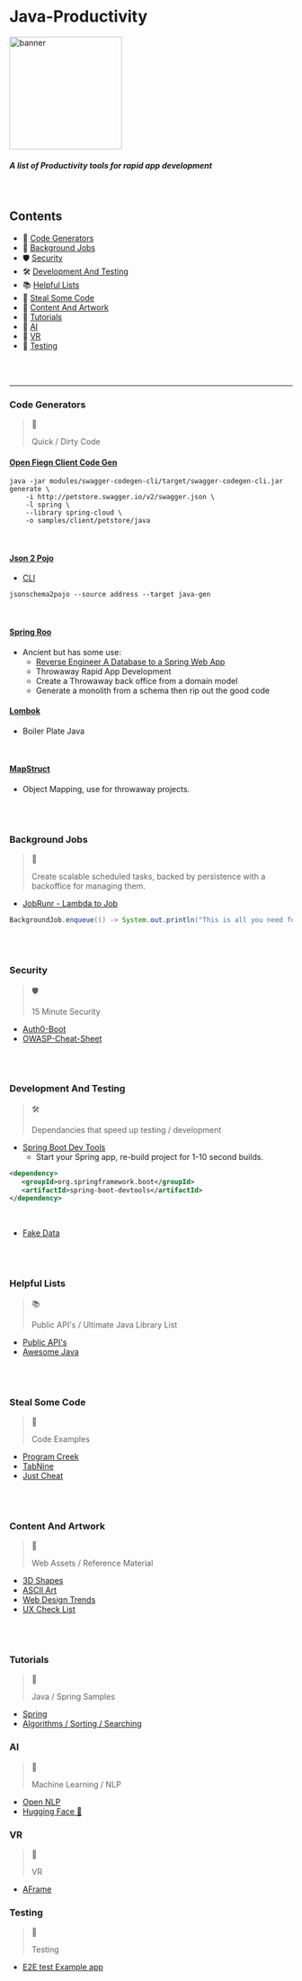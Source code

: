 # Java-Productivity
 <img src="https://user-images.githubusercontent.com/15834648/175575643-553cf548-6eda-4c92-9bb3-ef7a6fd168ed.png" 
 alt="banner" 
 width="200"/>
 
##### A list of Productivity tools for rapid app development

<br/>

## Contents
 - 📘 [Code Generators](#code-generators)
 - 🤖 [Background Jobs](#background-jobs)
 - 🛡️ [Security](#security)
 - 🛠️ [Development And Testing](#development-and-testing)
 - 📚 [Helpful Lists](#helpful-lists)
 - 🌌 [Steal Some Code](#steal-some-code)
 - 🎨 [Content And Artwork](#content-and-artwork)
 - 📔 [Tutorials](#tutorials)
 - 🧠 [AI](#ai)
 - 👾 [VR](#vr)
 - 🧪 [Testing](#testing)

<br/>
<br/>

<hr>

### Code Generators
> 📘 
> 
> Quick / Dirty Code

#### [Open Fiegn Client Code Gen](https://github.com/swagger-api/swagger-codegen/tree/master/modules/swagger-codegen/src/main/resources/JavaSpring/libraries/spring-cloud)

```
java -jar modules/swagger-codegen-cli/target/swagger-codegen-cli.jar generate \
    -i http://petstore.swagger.io/v2/swagger.json \
    -l spring \
    --library spring-cloud \
    -o samples/client/petstore/java
```

<br/>

#### [Json 2 Pojo](https://www.jsonschema2pojo.org/)
 - [CLI](https://github.com/joelittlejohn/jsonschema2pojo/wiki/Getting-Started#the-command-line-interface)

```shell
jsonschema2pojo --source address --target java-gen
```

<br/>

#### [Spring Roo](https://spring.io/projects/spring-roo#overview)
 - Ancient but has some use:
     - [Reverse Engineer A Database to a Spring Web App](http://rburawes.github.io/)
     - Throwaway Rapid App Development
     - Create a Throwaway back office from a domain model
     - Generate a monolith from a schema then rip out the good code

#### [Lombok](https://projectlombok.org/setup/maven)
 - Boiler Plate Java

<br/>

#### [MapStruct](https://mapstruct.org/documentation/installation/)
 - Object Mapping, use for throwaway projects.

<br/>
<br/>

### Background Jobs
> 🤖
> 
> Create scalable scheduled tasks, backed by persistence with a backoffice for managing them.

- [JobRunr - Lambda to Job](https://github.com/jobrunr/jobrunr)

 ```java
 BackgroundJob.enqueue(() -> System.out.println("This is all you need for distributed jobs!"));
 ```

<br/>
<br/> 
 
### Security
> 🛡️ 
> 
> 15 Minute Security

 - [Auth0-Boot](https://auth0.com/docs/quickstart/backend/java-spring-security5/01-authorization)
 - [OWASP-Cheat-Sheet](https://github.com/OWASP/CheatSheetSeries)

<br/>
<br/>

### Development And Testing
> 🛠️ 
> 
> Dependancies that speed up testing / development
 
 - [Spring Boot Dev Tools](https://www.baeldung.com/spring-boot-devtools)
   - Start your Spring app, re-build project for 1-10 second builds.
 
 ```xml
 <dependency>
    <groupId>org.springframework.boot</groupId>
    <artifactId>spring-boot-devtools</artifactId>
</dependency>
```

<br/>

 - [Fake Data](https://github.com/DiUS/java-faker)
 
<br/>
<br/>

### Helpful Lists 
> 📚 
> 
> Public API's / Ultimate Java Library List

- [Public API's](https://github.com/public-apis/public-apis)
- [Awesome Java](https://github.com/akullpp/awesome-java)

<br/>
<br/>

### Steal Some Code
> 🌌 
> 
> Code Examples

- [Program Creek](https://www.programcreek.com/java-api-examples/?action=search)
- [TabNine](https://www.tabnine.com/code)
- [Just Cheat](https://github.com/features/copilot/)

<br/>
<br/>

### Content And Artwork
> 🎨 
> 
> Web Assets / Reference Material
- [3D Shapes](https://www.shapefest.com/)
- [ASCII Art](https://patorjk.com/software/taag/#p=display&f=Graffiti&t=Type%20Something%20)
- [Web Design Trends](https://abduzeedo.com/)
- [UX Check List](https://www.checklist.design/)

<br/>
<br/>

### Tutorials
> 📔 
> 
> Java / Spring Samples

 - [Spring](https://github.com/eugenp/tutorials)
 - [Algorithms / Sorting / Searching](https://github.com/eugenp/tutorials/tree/master/algorithms-modules)

### AI
> 🧠 
> 
> Machine Learning / NLP

 - [Open NLP](https://opennlp.apache.org/)
 - [Hugging Face 🤗](https://huggingface.co/)
 
 
 ### VR
> 🧠 
> 
> VR

 - [AFrame](https://aframe.io/)
 
### Testing
> 🧪
>
> Testing
 - [E2E test Example app](https://github.com/khmarbaise/fosdem2021)

